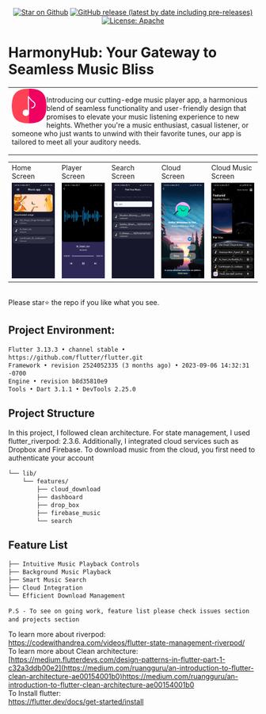 <p align="center">
<!-- <a href="https://github.com/SouravBarmanBS23/music-app/actions"><img src="https://github.com/SouravBarmanBS23/music-app/actions/workflows/continuous_integration.yml/badge.svg?style=flat&logo=github" alt="CI Status"></a>
   -->
<a href="https://github.com/SouravBarmanBS23/music-app"><img src="https://img.shields.io/github/stars/SouravBarmanBS23/music-app.svg?style=flat&logo=github" alt="Star on Github"></a>
<a href="https://github.com/SouravBarmanBS23/music-app/releases"><img src="https://img.shields.io/github/v/release/SouravBarmanBS23/music-app?style=flat&color=b02053&include_prereleases" alt="GitHub release (latest by date including pre-releases)"></a>
<a href="http://www.apache.org/licenses/"><img src="https://img.shields.io/github/license/SouravBarmanBS23/listify?style=flat&color=832878" alt="License: Apache"></a>
</p>

# HarmonyHub: Your Gateway to Seamless Music Bliss

<table>
  <tr>
    <td>
      <img src="images/app-logo/app-logo.png" height=70 align="left"> 
      <p>
         Introducing our cutting-edge music player app,
         a harmonious blend of seamless functionality and 
         user-friendly design that promises to elevate your music 
         listening experience to new heights. Whether you're a music enthusiast,
         casual listener, or someone who just wants to unwind with their favorite tunes, 
         our app is tailored to meet all your auditory needs.
      </p>
    </td>
  </tr>
</table>
<table>
  <tr>
     <td>Home Screen</td>
     <td>Player Screen</td>
     <td>Search Screen</td>
     <td>Cloud Screen</td>
     <td>Cloud Music Screen</td>
  </tr>
  <tr>
    <td><img src="/images/screenshots/home-screen.jpg" width=270 ></td>
    <td><img src="/images/screenshots/player-screen.jpg" width=270 ></td>
    <td><img src="/images/screenshots/search-screen.jpg" width=270 ></td>
    <td><img src="/images/screenshots/cloud-screen.jpg" width=270 ></td>
    <td><img src="/images/screenshots/cloud-music-screen.jpg" width=270 ></td>
  </tr>
 </table>
<br> Please star⭐ the repo if you like what you see.

## Project Environment:
```
Flutter 3.13.3 • channel stable • https://github.com/flutter/flutter.git
Framework • revision 2524052335 (3 months ago) • 2023-09-06 14:32:31 -0700
Engine • revision b8d35810e9
Tools • Dart 3.1.1 • DevTools 2.25.0
```
## Project Structure
In this project, I followed clean architecture. For state management, I used flutter_riverpod: 2.3.6. Additionally, I integrated cloud services such as Dropbox and Firebase. To download music from the cloud, you first need to authenticate your account
```
└── lib/
    └── features/
        ├── cloud_download
        ├── dashboard
        ├── drop_box
        ├── firebase_music
        └── search
```


## Feature List
```
├── Intuitive Music Playback Controls
├── Background Music Playback
├── Smart Music Search
├── Cloud Integration
└── Efficient Download Management
```
```P.S - To see on going work, feature list please check issues section and projects section```


To learn more about riverpod:<br>
https://codewithandrea.com/videos/flutter-state-management-riverpod/<br>
To learn more about Clean architecture:<br>
[https://medium.flutterdevs.com/design-patterns-in-flutter-part-1-c32a3ddb00e2](https://medium.com/ruangguru/an-introduction-to-flutter-clean-architecture-ae00154001b0)https://medium.com/ruangguru/an-introduction-to-flutter-clean-architecture-ae00154001b0<br>
To Install flutter:<br>
https://flutter.dev/docs/get-started/install
